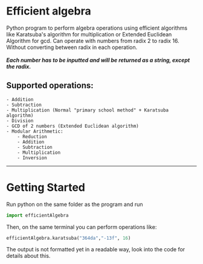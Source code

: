 # Efficient algebra

Python program to perform algebra operations using efficient algorithms like Karatsuba's algorithm for multiplication or Extended Euclidean Algorithm for gcd.
Can operate with numbers from radix 2 to radix 16. Without converting between radix in each operation. <br> <br>
_**Each number has to be inputted and will be returned as a string, except the radix.**_

## Supported operations: 
    
    - Addition
    - Subtraction 
    - Multiplication (Normal "primary school method" + Karatsuba algorithm)
    - Division
    - GCD of 2 numbers (Extended Euclidean algorithm)
    - Modular Arithmetic:
        - Reduction
        - Addition
        - Subtraction
        - Multiplication
        - Inversion

<hr>

# Getting Started
Run python on the same folder as the program and run 
```python
import efficientAlgebra
```
Then, on the same terminal you can perform operations like:
```python
efficientAlgebra.karatsuba("364da","-13f", 16)
```
The output is not formatted yet in a readable way, look into the code for details about this.
